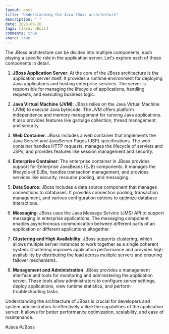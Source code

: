 ```yaml
---
layout: post
title: "Understanding the Java JBoss architecture"
description: " "
date: 2023-09-28
tags: [Java, JBoss]
comments: true
share: true
---
```


The JBoss architecture can be divided into multiple components, each playing a specific role in the application server. Let's explore each of these components in detail.

1. **JBoss Application Server**: At the core of the JBoss architecture is the application server itself. It provides a runtime environment for deploying Java applications and hosting enterprise services. The server is responsible for managing the lifecycle of applications, handling requests, and executing business logic.

2. **Java Virtual Machine (JVM)**: JBoss relies on the Java Virtual Machine (JVM) to execute Java bytecode. The JVM offers platform independence and memory management for running Java applications. It also provides features like garbage collection, thread management, and security.

3. **Web Container**: JBoss includes a web container that implements the Java Servlet and JavaServer Pages (JSP) specifications. The web container handles HTTP requests, manages the lifecycle of servlets and JSPs, and provides features like session management and security.

4. **Enterprise Container**: The enterprise container in JBoss provides support for Enterprise JavaBeans (EJB) components. It manages the lifecycle of EJBs, handles transaction management, and provides services like security, resource pooling, and messaging.

5. **Data Source**: JBoss includes a data source component that manages connections to databases. It provides connection pooling, transaction management, and various configuration options to optimize database interactions.

6. **Messaging**: JBoss uses the Java Message Service (JMS) API to support messaging in enterprise applications. The messaging component enables asynchronous communication between different parts of an application or different applications altogether.

7. **Clustering and High Availability**: JBoss supports clustering, which allows multiple server instances to work together as a single coherent system. Clustering improves application performance and provides high availability by distributing the load across multiple servers and ensuring failover mechanisms.

8. **Management and Administration**: JBoss provides a management interface and tools for monitoring and administering the application server. These tools allow administrators to configure server settings, deploy applications, view runtime statistics, and perform troubleshooting tasks.

Understanding the architecture of JBoss is crucial for developers and system administrators to effectively utilize the capabilities of the application server. It allows for better performance optimization, scalability, and ease of maintenance.

#Java #JBoss